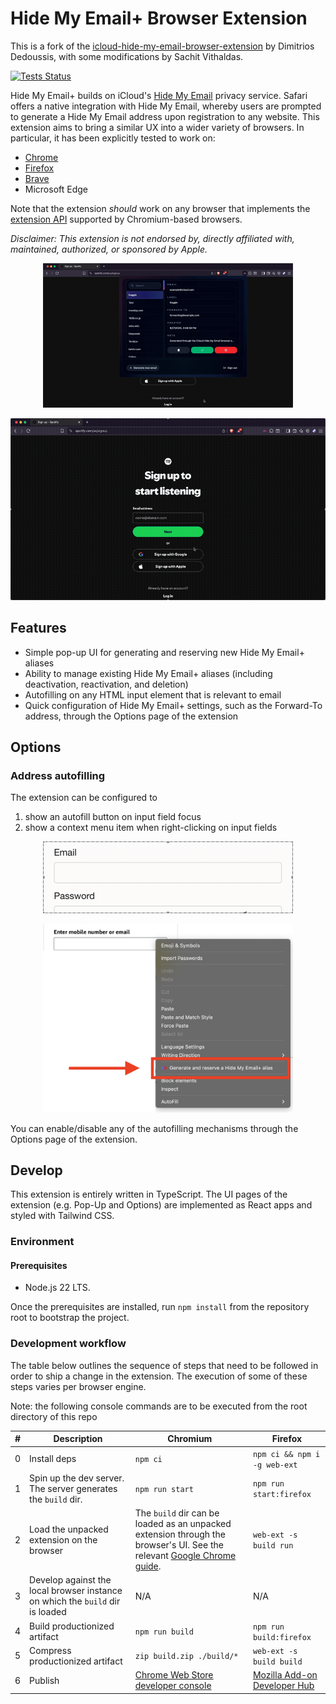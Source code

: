 # Hide My Email+ Browser Extension

This is a fork of the [icloud-hide-my-email-browser-extension](https://github.com/dedoussis/icloud-hide-my-email-browser-extension) by Dimitrios Dedoussis, with some modifications by Sachit Vithaldas.

[![Tests Status](https://github.com/sachitv/icloud-hide-my-email-browser-extension/workflows/tests/badge.svg)](https://github.com/sachitv/icloud-hide-my-email-browser-extension/actions/workflows/tests.yml)

Hide My Email+ builds on iCloud's [Hide My Email](https://support.apple.com/en-us/HT210425) privacy service. Safari offers a native integration with Hide My Email, whereby users are prompted to generate a Hide My Email address upon registration to any website. This extension aims to bring a similar UX into a wider variety of browsers. In particular, it has been explicitly tested to work on:

- [Chrome](https://chrome.google.com/webstore/detail/icloud-hide-my-email/omiaekblhgfopjkjnenhahfgcgnbohlk)
- [Firefox](https://addons.mozilla.org/en-US/firefox/addon/icloud-hide-my-email/)
- [Brave](https://chrome.google.com/webstore/detail/icloud-hide-my-email/omiaekblhgfopjkjnenhahfgcgnbohlk)
- Microsoft Edge

Note that the extension _should_ work on any browser that implements the [extension API](https://developer.chrome.com/docs/extensions/reference/) supported by Chromium-based browsers.

_Disclaimer: This extension is not endorsed by, directly affiliated with, maintained, authorized, or sponsored by Apple._

<p align="center">
<img src="./src/assets/img/demo-popup.gif" alt="Extension popup demo" width="400" height="auto"/>
</p>

<p align="center">
<img src="./src/assets/img/demo-content.gif" alt="Extension content demo" width="600" height="auto"/>
</p>

## Features

- Simple pop-up UI for generating and reserving new Hide My Email+ aliases
- Ability to manage existing Hide My Email+ aliases (including deactivation, reactivation, and deletion)
- Autofilling on any HTML input element that is relevant to email
- Quick configuration of Hide My Email+ settings, such as the Forward-To address, through the Options page of the extension

## Options

### Address autofilling

The extension can be configured to

1. show an autofill button on input field focus
2. show a context menu item when right-clicking on input fields

<p align="center">
<img src="./src/assets/img/readme-button-autofilling.gif" alt="Autofilling button on input field focus" width="400" height="auto"/>
</p>

<p align="center">
<img src="./src/assets/img/readme-context-menu-autofilling.png" alt="Context menu item when right-clicking on input fields" width="400" height="auto"/>
</p>

You can enable/disable any of the autofilling mechanisms through the Options page of the extension.

## Develop

This extension is entirely written in TypeScript. The UI pages of the extension (e.g. Pop-Up and Options) are implemented as React apps and styled with Tailwind CSS.

### Environment

#### Prerequisites

- Node.js 22 LTS.

Once the prerequisites are installed, run `npm install` from the repository root to bootstrap the project.

### Development workflow

The table below outlines the sequence of steps that need to be followed in order to ship a change in the extension. The execution of some of these steps varies per browser engine.

Note: the following console commands are to be executed from the root directory of this repo

<!-- prettier-ignore-start -->
| # | Description | Chromium | Firefox |
| - | - | - | - |
| 0 | Install deps | `npm ci` | `npm ci && npm i -g web-ext` |
| 1 | Spin up the dev server. The server generates the `build` dir. | `npm run start` | `npm run start:firefox` |
| 2 | Load the unpacked extension on the browser |  The `build` dir can be loaded as an unpacked extension through the browser's UI. See the relevant [Google Chrome guide](https://developer.chrome.com/docs/extensions/mv3/getstarted/development-basics/#load-unpacked). | `web-ext -s build run` |
| 3 | Develop against the local browser instance on which the `build` dir is loaded | N/A | N/A |
| 4 | Build productionized artifact | `npm run build` | `npm run build:firefox` |
| 5 | Compress productionized artifact | `zip build.zip ./build/*` | `web-ext -s build build` |
| 6 | Publish | [Chrome Web Store developer console](https://chrome.google.com/webstore/devconsole/) | [Mozilla Add-on Developer Hub](https://addons.mozilla.org/en-US/developers/addon/icloud-hide-my-email/versions/submit/) |
<!-- prettier-ignore-end -->
